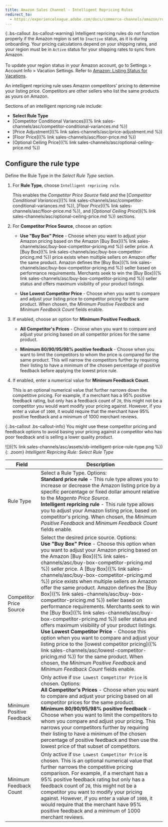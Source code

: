 ```yaml
---
title: Amazon Sales Channel - Intelligent Repricing Rules
redirect_to:
  - https://experienceleague.adobe.com/docs/commerce-channels/amazon/rules/pricing-rules/intelligent-repricing-rules.html
---
```


{:.bs-callout .bs-callout-warning}
Intelligent repricing rules do not function properly if the Amazon region is set to `Inactive` status, as it is during onboarding. Your pricing calculations depend on your shipping rates, and your region must be in `Active` status for your shipping rates to sync from Amazon.<br/><br/>To update your region status in your Amazon account, go to Settings > Account Info > Vacation Settings. Refer to [Amazon: Listing Status for Vacations](https://sellercentral.amazon.com/gp/help/help.html?itemID=200135620&amp;language=en_MX&amp;ref=ag_200135620_cont_191).

An intelligent repricing rule uses Amazon competitors' pricing to determine your listing price. Competitors are other sellers who list the same products as yours on Amazon.

Sections of an intelligent repricing rule include:

- **Select Rule Type**
- [Competitor Conditional Variances]({% link sales-channels/asc/competitor-conditional-variances.md %})
- [Price Adjustment]({% link sales-channels/asc/price-adjustment.md %})
- [Floor Price]({% link sales-channels/asc/floor-price.md %})
- [Optional Ceiling Price]({% link sales-channels/asc/optional-ceiling-price.md %})

## Configure the rule type

Define the Rule Type in the _Select Rule Type_ section.

1. For **Rule Type**, choose `Intelligent repricing rule`.

   This enables the _Competitor Price Source_ field and the [_Competitor Conditional Variances_]({% link sales-channels/asc/competitor-conditional-variances.md %}), [_Floor Price_]({% link sales-channels/asc/floor-price.md %}), and [_Optional Ceiling Price_]({% link sales-channels/asc/optional-ceiling-price.md %}) sections.

1. For **Competitor Price Source**, choose an option:

   - **Use "Buy Box" Price** - Choose when you want to adjust your Amazon pricing based on the Amazon [Buy Box]({% link sales-channels/asc/buy-box-competitor-pricing.md %}) seller price. A [Buy Box]({% link sales-channels/asc/buy-box-competitor-pricing.md %}) price exists when multiple sellers on Amazon offer the same product. Amazon defines the [Buy Box]({% link sales-channels/asc/buy-box-competitor-pricing.md %}) seller based on performance requirements. Merchants seek to win the [Buy Box]({% link sales-channels/asc/buy-box-competitor-pricing.md %}) seller status and offers maximum visibility of your product listings.

   - **Use Lowest Competitor Price** - Choose when you want to compare and adjust your listing price to competitor pricing for the same product. When chosen, the _Minimum Positive Feedback_ and _Minimum Feedback Count_ fields enable.

1. If enabled, choose an option for **Minimum Positive Feedback**.

   - **All Competitor's Prices** - Choose when you want to compare and adjust your pricing based on all competitor prices for the same product.

   - **Minimum 80/90/95/98% positive feedback** - Choose when you want to limit the competitors to whom the price is compared for the same product. This will narrow the competitors further by requiring their listing to have a minimum of the chosen percentage of positive feedback before applying the lowest price rule.

1. If enabled, enter a numerical value for **Minimum Feedback Count**.

   This is an optional numerical value that further narrows down the competitive pricing. For example, if a merchant has a 95% positive feedback rating, but only has a feedback count of `20`, this might not be a competitor you would want modify your pricing against. However, if you enter a value of `1000`, it would require that the merchant have 95% positive feedback and a minimum of 1000 merchant reviews.

{:.bs-callout .bs-callout-info}
You might use these competitor pricing and feedback options to avoid basing your pricing against a competitor who has poor feedback and is selling a lower quality product.

![]({% link sales-channels/asc/assets/ob-intelligent-price-rule-type.png %}){: .zoom}
_Intelligent Repricing Rule: Select Rule Type_

|Field|Description|
|--- |--- |
|Rule Type|Select a Rule Type. Options:<br/>**Standard price rule** - This rule type allows you to increase or decrease the Amazon listing price by a specific percentage or fixed dollar amount relative to the _Magento Price Source_. <br/>**Intelligent repricing rule** - This rule type allows you to adjust your Amazon listing price, based on competitor's pricing. When chosen, the _Minimum Positive Feedback_ and _Minimum Feedback Count_ fields enable.|
|Competitor Price Source|Select the desired price source. Options:<br/>**Use "Buy Box" Price** - Choose this option when you want to adjust your Amazon pricing based on the Amazon [Buy Box]({% link sales-channels/asc/buy-box-competitor-pricing.md %}) seller price. A [Buy Box]({% link sales-channels/asc/buy-box-competitor-pricing.md %}) price exists when multiple sellers on Amazon offer the same product. Amazon defines the [Buy Box]({% link sales-channels/asc/buy-box-competitor-pricing.md %}) seller based on performance requirements. Merchants seek to win the [Buy Box]({% link sales-channels/asc/buy-box-competitor-pricing.md %}) seller status and offers maximum visibility of your product listings.<br/>**Use Lowest Competitor Price** - Choose this option when you want to compare and adjust your listing price to the [lowest competitor pricing]({% link sales-channels/asc/lowest-competitor-pricing.md %}) for the same product. When chosen, the _Minimum Positive Feedback_ and _Minimum Feedback Count_ fields enable. |
|Minimum Positive Feedback|Only active if `Use Lowest Competitor Price` is chosen. Options:<br/>**All Competitor's Prices** - Choose when you want to compare and adjust your pricing based on all competitor prices for the same product.<br/>**Minimum 80/90/95/98% positive feedback** - Choose when you want to limit the competitors to whom you compare and adjust your pricing. This narrows your competitors further by requiring their listing to have a minimum of the chosen percentage of positive feedback and then use the lowest price of that subset of competitors. |
|Minimum Feedback Count|Only active if `Use Lowest Competitor Price` is chosen. This is an optional numerical value that further narrows the competitive pricing comparison. For example, if a merchant has a 95% positive feedback rating but only has a feedback count of `20`, this might not be a competitor you want to modify your pricing against. However, if you enter a value of `1000`, it would require that the merchant have 95% positive feedback and a minimum of 1000 merchant reviews. |
